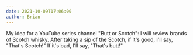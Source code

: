 ```yaml
---
date: 2021-10-09T17:06:00
author: Brian
---
```

My idea for a YouTube series channel "Butt or Scotch": I will review brands of Scotch whisky. After taking a sip of the Scotch, if it's good, I'll say, "That's Scotch!" If it's bad, I'll say, "That's butt!"